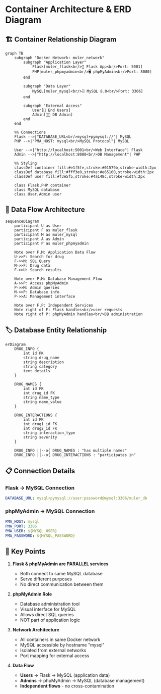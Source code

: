 # Container Architecture & ERD Diagram

## 🏗️ Container Relationship Diagram

```mermaid
graph TB
    subgraph "Docker Network: muler_network"
        subgraph "Application Layer"
            Flask[muler_flask<br/>📱 Flask App<br/>Port: 5001]
            PHP[muler_phpmyadmin<br/>🖥️ phpMyAdmin<br/>Port: 8080]
        end
        
        subgraph "Data Layer"
            MySQL[muler_mysql<br/>🗄️ MySQL 8.0<br/>Port: 3306]
        end
        
        subgraph "External Access"
            User[👤 End Users]
            Admin[👨‍💼 DB Admin]
        end
    end
    
    %% Connections
    Flask -->|"DATABASE_URL<br/>mysql+pymysql://"| MySQL
    PHP -->|"PMA_HOST: mysql<br/>MySQL Protocol"| MySQL
    
    User -->|"http://localhost:5001<br/>Web Interface"| Flask
    Admin -->|"http://localhost:8080<br/>DB Management"| PHP
    
    %% Styling
    classDef container fill:#e1f5fe,stroke:#01579b,stroke-width:2px
    classDef database fill:#fff3e0,stroke:#e65100,stroke-width:2px
    classDef user fill:#f3e5f5,stroke:#4a148c,stroke-width:2px
    
    class Flask,PHP container
    class MySQL database
    class User,Admin user
```

## 🔄 Data Flow Architecture

```mermaid
sequenceDiagram
    participant U as User
    participant F as muler_flask
    participant M as muler_mysql
    participant A as Admin
    participant P as muler_phpmyadmin
    
    Note over F,M: Application Data Flow
    U->>F: Search for drug
    F->>M: SQL Query
    M->>F: Drug data
    F->>U: Search results
    
    Note over P,M: Database Management Flow
    A->>P: Access phpMyAdmin
    P->>M: Admin queries
    M->>P: Database info
    P->>A: Management interface
    
    Note over F,P: Independent Services
    Note right of F: Flask handles<br/>user requests
    Note right of P: phpMyAdmin handles<br/>DB administration
```

## 🏷️ Database Entity Relationship

```mermaid
erDiagram
    DRUG_INFO {
        int id PK
        string drug_name
        string description
        string category
        text details
    }
    
    DRUG_NAMES {
        int id PK
        int drug_id FK
        string name_type
        string name_value
    }
    
    DRUG_INTERACTIONS {
        int id PK
        int drug1_id FK
        int drug2_id FK
        string interaction_type
        string severity
    }
    
    DRUG_INFO ||--o{ DRUG_NAMES : "has multiple names"
    DRUG_INFO ||--o{ DRUG_INTERACTIONS : "participates in"
```

## 📋 Connection Details

### Flask → MySQL Connection
```yaml
DATABASE_URL: mysql+pymysql://user:password@mysql:3306/muler_db
```

### phpMyAdmin → MySQL Connection  
```yaml
PMA_HOST: mysql
PMA_PORT: 3306
PMA_USER: ${MYSQL_USER}
PMA_PASSWORD: ${MYSQL_PASSWORD}
```

## 🎯 Key Points

1. **Flask & phpMyAdmin are PARALLEL services**
   - Both connect to same MySQL database
   - Serve different purposes
   - No direct communication between them

2. **phpMyAdmin Role**
   - Database administration tool
   - Visual interface for MySQL
   - Allows direct SQL queries
   - NOT part of application logic

3. **Network Architecture**
   - All containers in same Docker network
   - MySQL accessible by hostname "mysql"
   - Isolated from external networks
   - Port mapping for external access

4. **Data Flow**
   - **Users** → Flask → MySQL (application data)
   - **Admins** → phpMyAdmin → MySQL (database management)
   - **Independent flows** - no cross-contamination
